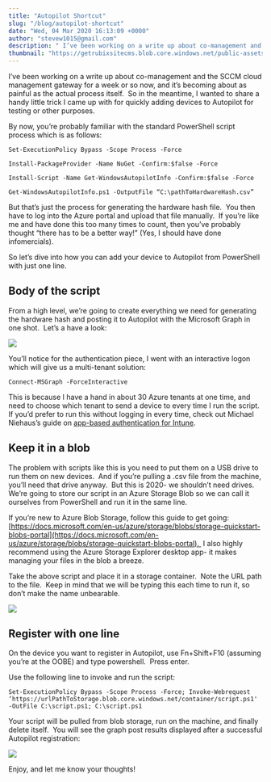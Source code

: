 ```yaml
---
title: "Autopilot Shortcut"
slug: "/blog/autopilot-shortcut"
date: "Wed, 04 Mar 2020 16:13:09 +0000"
author: "stevew1015@gmail.com"
description: " I’ve been working on a write up about co-management and the SCCM cloud management gateway for a week or so now, and it’s becoming about as painful as the actual process itself.&nbsp; So in the meantime, I wanted to share a handy little trick I came up with"
thumbnail: "https://getrubixsitecms.blob.core.windows.net/public-assets/content/v1/logo512.png"
---
```


I’ve been working on a write up about co-management and the SCCM cloud management gateway for a week or so now, and it’s becoming about as painful as the actual process itself.  So in the meantime, I wanted to share a handy little trick I came up with for quickly adding devices to Autopilot for testing or other purposes.  

By now, you’re probably familiar with the standard PowerShell script process which is as follows:

```
Set-ExecutionPolicy Bypass -Scope Process -Force
```

```
Install-PackageProvider -Name NuGet -Confirm:$false -Force
```

```
Install-Script -Name Get-WindowsAutopilotInfo -Confirm:$false -Force
```

```
Get-WindowsAutopilotInfo.ps1 -OutputFile “C:\pathToHardwareHash.csv”
```

But that’s just the process for generating the hardware hash file.  You then have to log into the Azure portal and upload that file manually.  If you’re like me and have done this too many times to count, then you’ve probably thought “there has to be a better way!” (Yes, I should have done infomercials).  

So let’s dive into how you can add your device to Autopilot from PowerShell with just one line.

Body of the script
------------------

From a high level, we’re going to create everything we need for generating the hardware hash and posting it to Autopilot with the Microsoft Graph in one shot.  Let’s a have a look:

![](https://getrubixsitecms.blob.core.windows.net/public-assets/content/v1/5dd365a31aa1fd743bc30b8e/1583337959758-REDQJFKX0MXTBNN99DOC/image-asset.png)

You’ll notice for the authentication piece, I went with an interactive logon which will give us a multi-tenant solution:

```
Connect-MSGraph -ForceInteractive
```

This is because I have a hand in about 30 Azure tenants at one time, and need to choose which tenant to send a device to every time I run the script.  If you’d prefer to run this without logging in every time, check out Michael Niehaus’s guide on [app-based authentication for Intune](https://oofhours.com/2019/11/29/app-based-authentication-with-intune/).

Keep it in a blob
-----------------

The problem with scripts like this is you need to put them on a USB drive to run them on new devices.  And if you’re pulling a .csv file from the machine, you’ll need that drive anyway.  But this is 2020- we shouldn’t need drives.  We’re going to store our script in an Azure Storage Blob so we can call it ourselves from PowerShell and run it in the same line.

If you’re new to Azure Blob Storage, follow this guide to get going: [https://docs.microsoft.com/en-us/azure/storage/blobs/storage-quickstart-blobs-portal](https://docs.microsoft.com/en-us/azure/storage/blobs/storage-quickstart-blobs-portal).  I also highly recommend using the Azure Storage Explorer desktop app- it makes managing your files in the blob a breeze.

Take the above script and place it in a storage container.  Note the URL path to the file.  Keep in mind that we will be typing this each time to run it, so don’t make the name unbearable.

![](https://getrubixsitecms.blob.core.windows.net/public-assets/content/v1/5dd365a31aa1fd743bc30b8e/1583338033080-GPSMZ70LBOWVUCW09N1B/image-asset.png)

Register with one line
----------------------

On the device you want to register in Autopilot, use Fn+Shift+F10 (assuming you’re at the OOBE) and type powershell.  Press enter.

Use the following line to invoke and run the script:

```
Set-ExecutionPolicy Bypass -Scope Process -Force; Invoke-Webrequest ‘https://urlPathToStorage.blob.core.windows.net/container/script.ps1' -OutFile C:\script.ps1; C:\script.ps1
```

Your script will be pulled from blob storage, run on the machine, and finally delete itself.  You will see the graph post results displayed after a successful Autopilot registration:

![](https://getrubixsitecms.blob.core.windows.net/public-assets/content/v1/5dd365a31aa1fd743bc30b8e/1583338114754-PU7ZWZBIT4N8Z0MI4T9Q/image-asset.png)

Enjoy, and let me know your thoughts!

